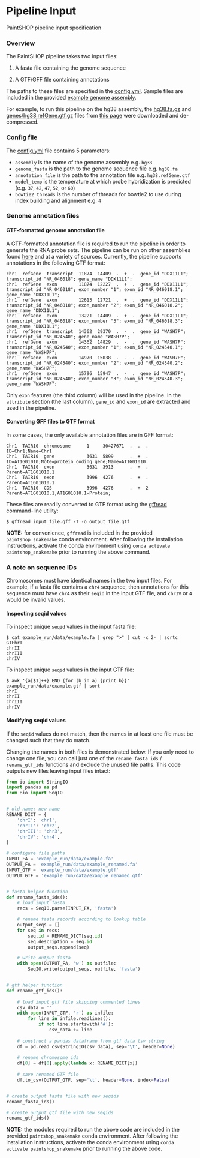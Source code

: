 # Pipeline Input

PaintSHOP pipeline input specification

### Overview

The PaintSHOP pipeline takes two input files: 

1. A fasta file containing the genome sequence

2. A GTF/GFF file containing annotations

The paths to these files are specified in the [config.yml](../example_run/config.yml). Sample files are included in the provided [example genome assembly](../example_run/data/). 

For example, to run this pipeline on the hg38 assembly, the [hg38.fa.gz](http://hgdownload.soe.ucsc.edu/goldenPath/hg38/bigZips/hg38.fa.gz) and [genes/hg38.refGene.gtf.gz](http://hgdownload.soe.ucsc.edu/goldenPath/hg38/bigZips/genes/hg38.refGene.gtf.gz) files from [this page](https://hgdownload.soe.ucsc.edu/goldenPath/hg38/bigZips/) were downloaded and de-compressed. 

### Config file

The [config.yml](../example_run/config.yml) file contains 5 parameters:

* `assembly` is the name of the genome assembly e.g. `hg38`
* `genome_fasta` is the path to the genome sequence file e.g. `hg38.fa`
* `annotation_file` is the path to the annotation file e.g. `hg38.refGene.gtf`
* `model_temp` is the temperature at which probe hybridization is predicted (e.g. `37`, `42`, `47`, `52`, or `60`)
* `bowtie2_threads` is the number of threads for bowtie2 to use during index building and alignment e.g. `4`

### Genome annotation files

#### GTF-formatted genome annotation file

A GTF-formatted annotation file is required to run the pipeline in order to generate the RNA probe sets. The pipeline can be run on other assemblies found [here](https://hgdownload.soe.ucsc.edu/downloads.html) and at a variety of sources. Currently, the pipeline supports annotations in the following GTF format:

```
chr1  refGene  transcript  11874  14409  .  +  .  gene_id "DDX11L1"; transcript_id "NR_046018"; gene_name "DDX11L1";
chr1  refGene  exon        11874  12227  .  +  .  gene_id "DDX11L1"; transcript_id "NR_046018"; exon_number "1"; exon_id "NR_046018.1"; gene_name "DDX11L1";
chr1  refGene  exon        12613  12721  .  +  .  gene_id "DDX11L1"; transcript_id "NR_046018"; exon_number "2"; exon_id "NR_046018.2"; gene_name "DDX11L1";
chr1  refGene  exon        13221  14409  .  +  .  gene_id "DDX11L1"; transcript_id "NR_046018"; exon_number "3"; exon_id "NR_046018.3"; gene_name "DDX11L1";
chr1  refGene  transcript  14362  29370  .  -  .  gene_id "WASH7P"; transcript_id "NR_024540"; gene_name "WASH7P";
chr1  refGene  exon        14362  14829  .  -  .  gene_id "WASH7P"; transcript_id "NR_024540"; exon_number "1"; exon_id "NR_024540.1"; gene_name "WASH7P";
chr1  refGene  exon        14970  15038  .  -  .  gene_id "WASH7P"; transcript_id "NR_024540"; exon_number "2"; exon_id "NR_024540.2"; gene_name "WASH7P";
chr1  refGene  exon        15796  15947  .  -  .  gene_id "WASH7P"; transcript_id "NR_024540"; exon_number "3"; exon_id "NR_024540.3"; gene_name "WASH7P";
```

Only `exon` features (the third column) will be used in the pipeline. In the `attribute` section (the last column), `gene_id` and `exon_id` are extracted and used in the pipeline. 

#### Converting GFF files to GTF format

In some cases, the only available annotation files are in GFF format:

```
Chr1  TAIR10  chromosome      1     30427671  .  .  .  ID=Chr1;Name=Chr1
Chr1  TAIR10  gene            3631  5899      .  +  .  ID=AT1G01010;Note=protein_coding_gene;Name=AT1G01010
Chr1  TAIR10  exon            3631  3913      .  +  .  Parent=AT1G01010.1
Chr1  TAIR10  exon            3996  4276      .  +  .  Parent=AT1G01010.1
Chr1  TAIR10  CDS             3996  4276      .  +  2  Parent=AT1G01010.1,AT1G01010.1-Protein;
```

These files are readily converted to GTF format using the [gffread](http://ccb.jhu.edu/software/stringtie/gff.shtml#gffread) command-line utility: 

```
$ gffread input_file.gff -T -o output_file.gtf
```

**NOTE:** for convenience, `gffread` is included in the provided `paintshop_snakemake` conda environment.
After following the installation instructions, activate the conda environment using `conda activate paintshop_snakemake` 
prior to running the above command.

### A note on sequence IDs

Chromosomes must have identical names in the two input files. For example, if a fasta file contains a `chr4` sequence, then annotations for this sequence must have `chr4` as their `seqid` in the input GTF file, and `chrIV` or `4` would be invalid values. 

#### Inspecting seqid values

To inspect unique `seqid` values in the input fasta file:

```
$ cat example_run/data/example.fa | grep ">" | cut -c 2- | sortc
GTFhrI
chrII
chrIII
chrIV
```

To inspect unique `seqid` values in the input GTF file:

```
$ awk '{a[$1]++} END {for (b in a) {print b}}' example_run/data/example.gtf | sort
chrI
chrII
chrIII
chrIV
```

#### Modifying seqid values

If the `seqid` values do not match, then the names in at least one file must be changed such that they do match.

Changing the names in both files is demonstrated below. If you only need to change one file, you can 
call just one of the `rename_fasta_ids` / `rename_gtf_ids` functions and exclude the unused file paths. This code outputs new files leaving input files intact:

```python
from io import StringIO
import pandas as pd
from Bio import SeqIO


# old name: new name
RENAME_DICT = {
    'chrI': 'chr1',
    'chrII': 'chr2',
    'chrIII': 'chr3',
    'chrIV': 'chr4',
}

# configure file paths
INPUT_FA = 'example_run/data/example.fa'
OUTPUT_FA = 'example_run/data/example_renamed.fa'
INPUT_GTF = 'example_run/data/example.gtf'
OUTPUT_GTF = 'example_run/data/example_renamed.gtf'


# fasta helper function
def rename_fasta_ids():
    # load input fasta
    recs = SeqIO.parse(INPUT_FA, 'fasta')

    # rename fasta records according to lookup table
    output_seqs = []
    for seq in recs:
        seq.id = RENAME_DICT[seq.id]
        seq.description = seq.id
        output_seqs.append(seq)   

    # write output fasta
    with open(OUTPUT_FA, 'w') as outfile:
        SeqIO.write(output_seqs, outfile, 'fasta')


# gtf helper function
def rename_gtf_ids():
    
    # load input gtf file skipping commented lines
    csv_data = ''
    with open(INPUT_GTF, 'r') as infile:
        for line in infile.readlines():
            if not line.startswith('#'):
                csv_data += line
    
    # construct a pandas dataframe from gtf data tsv string
    df = pd.read_csv(StringIO(csv_data), sep='\t', header=None)
    
    # rename chromosome ids
    df[0] = df[0].apply(lambda x: RENAME_DICT[x])
    
    # save renamed GTF file
    df.to_csv(OUTPUT_GTF, sep='\t', header=None, index=False)


# create output fasta file with new seqids
rename_fasta_ids()

# create output gtf file with new seqids
rename_gtf_ids()
```

**NOTE:** the modules required to run the above code are included in the provided `paintshop_snakemake` conda environment.
After following the installation instructions, activate the conda environment using `conda activate paintshop_snakemake` 
prior to running the above code.
